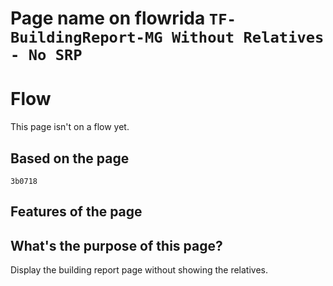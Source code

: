 # Page name on flowrida `TF-BuildingReport-MG Without Relatives - No SRP`

# Flow
This page isn't on a flow yet.

## Based on the page
`3b0718`

## Features of the page

## What's the purpose of this page?
Display the building report page without showing the relatives.
